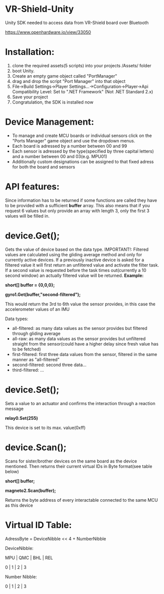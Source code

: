 # VR-Shield-Unity
Unity SDK needed to access data from VR-Shield board over Bluetooth

https://www.openhardware.io/view/33050

# Installation:

1.  clone the required assets(5 scripts) into your projects /Assets/ folder 
2.  boot Unity.
3.  Create an empty game object called "PortManager"
4.  drag and drop the script "Port Manager" into that object
5.  File->Build Settings->Player Settings...->Configuration->Player->Api Compatibility Level: Set to ".NET Framework" (Not .NET Standard 2.x)
6.  Save your project
7.  Congratulation, the SDK is installed now

# Device Management:

- To manage and create MCU boards or individual sensors click on the "Ports Manager" game object and use the dropdown menus.
- Each board is adressed by a number between 00 and 99
- Each sensor is adressed by the type(specified by three capital letters) and a number between 00 and 03(e.g. MPU01)
- Additionally custom designations can be assigned to that fixed adress for both the board and sensors


# API features:

Since information has to be returned if some functions are called they have to be provided with a sufficient **buffer** array. This also means that if you request 6 values but only provide an array with length 3, only the first 3 values will be filled in.

# device.Get();

Gets the value of device based on the data type. IMPORTANT!: Filtered values are calculated using the gliding average method and only for currently active devices. If a previously inactive device is asked for a filtered value it will first return an unfiltered value and activate the filter task. If a second value is requested before the task times out(currently a 10 second window) an actually filtered value will be returned. 
**Example:** 

**short[] buffer = {0,0,0};**

**gyro1.Get(buffer,"second-filtered");**

This would return the 3rd to 6th value the sensor provides, in this case the accelerometer values of an IMU

Data types:
- all-filtered:    as many data values as the sensor provides but filtered through gliding average
- all-raw:         as many data values as the sensor provides but unfiltered straight from the sensor(could have a higher delay since fresh value has to be                        fetched)
- first-filtered:  first three data values from the sensor, filtered in the same manner as "all-filtered"
- second-filtered: second three data...
- third-filtered:  ...

# device.Set();

Sets a value to an actuator and confirms the interaction through a reaction message

**relay0.Set(255)**

This device is set to its max. value(0xff)

# device.Scan();

Scans for sister/brother devices on the same board as the device mentioned. Then returns their current virtual IDs in Byte format(see table below)

**short[] buffer;**

**magneto2.Scan(buffer);**

Returns the byte address of every interactable connected to the same MCU as this device


# Virtual ID Table:

AdressByte = DeviceNibble << 4 +  NumberNibble

DeviceNibble:

MPU | QMC | BHL | REL

 0  |  1  |  2  |  3
 
Number Nibble:

 0  |  1  |  2  |  3
